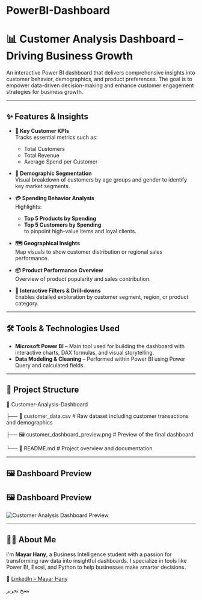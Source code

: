 # PowerBI-Dashboard
# 📊 Customer Analysis Dashboard – Driving Business Growth

An interactive Power BI dashboard that delivers comprehensive insights into customer behavior, demographics, and product preferences. The goal is to empower data-driven decision-making and enhance customer engagement strategies for business growth.

---

## ✨ Features & Insights

- **📌 Key Customer KPIs**  
  Tracks essential metrics such as:
  - Total Customers  
  - Total Revenue  
  - Average Spend per Customer  

- **👥 Demographic Segmentation**  
  Visual breakdown of customers by age groups and gender to identify key market segments.

- **💳 Spending Behavior Analysis**  
  Highlights:
  - **Top 5 Products by Spending**  
  - **Top 5 Customers by Spending**  
  to pinpoint high-value items and loyal clients.

- **🗺️ Geographical Insights**  
  Map visuals to show customer distribution or regional sales performance.

- **📦 Product Performance Overview**  
  Overview of product popularity and sales contribution.

- **🧩 Interactive Filters & Drill-downs**  
  Enables detailed exploration by customer segment, region, or product category.

---

## 🛠️ Tools & Technologies Used

- **Microsoft Power BI** – Main tool used for building the dashboard with interactive charts, DAX formulas, and visual storytelling.  
- **Data Modeling & Cleaning** – Performed within Power BI using Power Query and calculated fields.

---

## 📁 Project Structure

📁 Customer-Analysis-Dashboard

├── 📄 customer_data.csv # Raw dataset including customer transactions and demographics

├── 🖼️ customer_dashboard_preview.png # Preview of the final dashboard

└── 📄 README.md # Project overview and documentation


---
## 🖼️ Dashboard Preview
## 🖼️ Dashboard Preview

![Customer Analysis Dashboard Preview](https://raw.githubusercontent.com/Mayar-Hany/Customer-Analysis-Dashboard/POWER-B-1/Customer%20Analysis.png)

---

## 🙋‍♀️ About Me

I'm **Mayar Hany**, a Business Intelligence student with a passion for transforming raw data into insightful dashboards. I specialize in tools like Power BI, Excel, and Python to help businesses make smarter decisions.

🔗 [LinkedIn – Mayar Hany](https://linkedin.com/in/mayar-hany-139a2a2a6)

نسخ
تحرير
